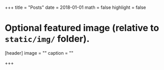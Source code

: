 +++
title = "Posts"
date = 2018-01-01
math = false
highlight = false

# Optional featured image (relative to `static/img/` folder).
[header]
image = ""
caption = ""

+++
